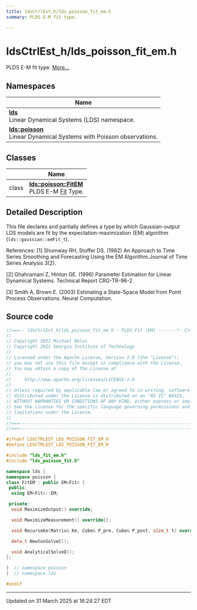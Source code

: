 ```yaml
---
title: ldsCtrlEst_h/lds_poisson_fit_em.h
summary: PLDS E-M fit type. 

---
```


# ldsCtrlEst_h/lds_poisson_fit_em.h

PLDS E-M fit type.  [More...](#detailed-description)



## Namespaces

| Name           |
| -------------- |
| **[lds](/lds-ctrl-est/docs/api/namespaces/namespacelds/)** <br>Linear Dynamical Systems (LDS) namespace.  |
| **[lds::poisson](/lds-ctrl-est/docs/api/namespaces/namespacelds_1_1poisson/)** <br>Linear Dynamical Systems with Poisson observations.  |

## Classes

|                | Name           |
| -------------- | -------------- |
| class | **[lds::poisson::FitEM](/lds-ctrl-est/docs/api/classes/classlds_1_1poisson_1_1_fit_e_m/)** <br>PLDS E-M [Fit](/lds-ctrl-est/docs/api/classes/classlds_1_1poisson_1_1_fit/) Type.  |

## Detailed Description



This file declares and partially defines a type by which Gaussian-output LDS models are fit by the expectation-maximization (EM) algorithm (`lds::gaussian::emFit_t`).

References: [1] Shumway RH, Stoffer DS. (1982) An Approach to Time Series Smoothing and Forecasting Using the EM Algorithm.Journal of Time Series Analysis 3(2).

[2] Ghahramani Z, Hinton GE. (1996) Parameter Estimation for Linear Dynamical Systems. Technical Report CRG-TR-96-2.

[3] Smith A, Brown E. (2003) Estimating a State-Space Model from Point Process Observations. Neural Computation. 





## Source code

```cpp
//===-- ldsCtrlEst_h/lds_poisson_fit_em.h - PLDS Fit (EM) -------*- C++ -*-===//
//
// Copyright 2021 Michael Bolus
// Copyright 2021 Georgia Institute of Technology
//
// Licensed under the Apache License, Version 2.0 (the "License");
// you may not use this file except in compliance with the License.
// You may obtain a copy of the License at
//
//     http://www.apache.org/licenses/LICENSE-2.0
//
// Unless required by applicable law or agreed to in writing, software
// distributed under the License is distributed on an "AS IS" BASIS,
// WITHOUT WARRANTIES OR CONDITIONS OF ANY KIND, either express or implied.
// See the License for the specific language governing permissions and
// limitations under the License.
//
//===----------------------------------------------------------------------===//
//===----------------------------------------------------------------------===//

#ifndef LDSCTRLEST_LDS_POISSON_FIT_EM_H
#define LDSCTRLEST_LDS_POISSON_FIT_EM_H

#include "lds_fit_em.h"
#include "lds_poisson_fit.h"

namespace lds {
namespace poisson {
class FitEM : public EM<Fit> {
 public:
  using EM<Fit>::EM;

 private:
  void MaximizeOutput() override;

  void MaximizeMeasurement() override{};

  void RecurseKe(Matrix& Ke, Cube& P_pre, Cube& P_post, size_t t) override;

  data_t NewtonSolveC();

  void AnalyticalSolveD();
};

}  // namespace poisson
}  // namespace lds

#endif
```


-------------------------------

Updated on 31 March 2025 at 16:24:27 EDT
